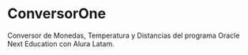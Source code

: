 # ConversorOne
Conversor de Monedas, Temperatura y Distancias del programa Oracle Next Education con Alura Latam.

